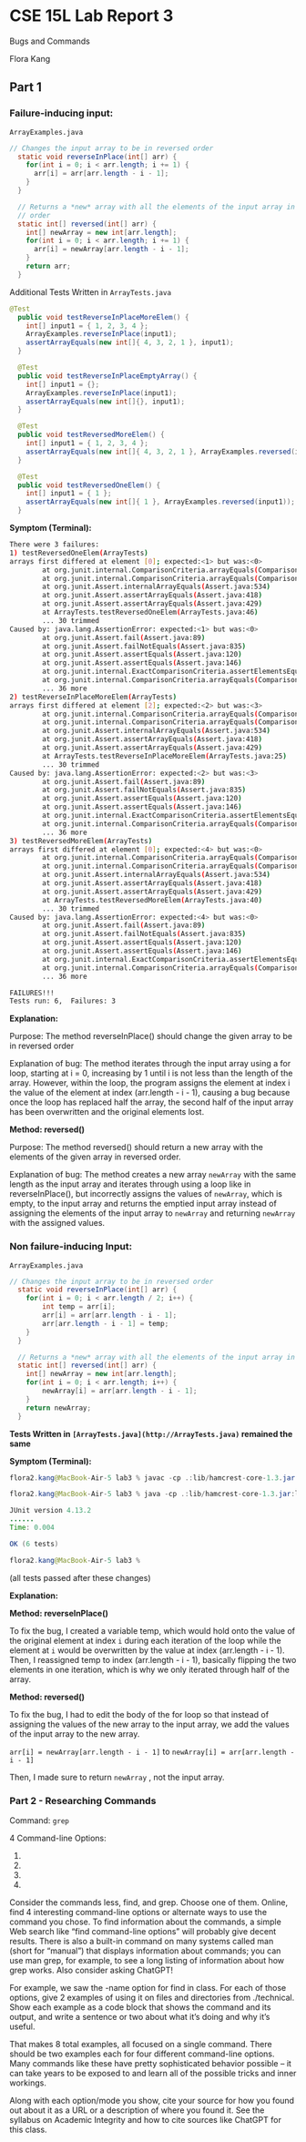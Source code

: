 # CSE 15L Lab Report 3

Bugs and Commands

Flora Kang

## Part 1
### Failure-inducing input:

`ArrayExamples.java`

```java
// Changes the input array to be in reversed order
  static void reverseInPlace(int[] arr) {
    for(int i = 0; i < arr.length; i += 1) {
      arr[i] = arr[arr.length - i - 1];
    }
  }

  // Returns a *new* array with all the elements of the input array in reversed
  // order
  static int[] reversed(int[] arr) {
    int[] newArray = new int[arr.length];
    for(int i = 0; i < arr.length; i += 1) {
      arr[i] = newArray[arr.length - i - 1];
    }
    return arr;
  }
```

Additional Tests Written in `ArrayTests.java`

```java
@Test 
  public void testReverseInPlaceMoreElem() {
    int[] input1 = { 1, 2, 3, 4 };
    ArrayExamples.reverseInPlace(input1);
    assertArrayEquals(new int[]{ 4, 3, 2, 1 }, input1);
  }

  @Test 
  public void testReverseInPlaceEmptyArray() {
    int[] input1 = {};
    ArrayExamples.reverseInPlace(input1);
    assertArrayEquals(new int[]{}, input1);
  }

  @Test
  public void testReversedMoreElem() {
    int[] input1 = { 1, 2, 3, 4 };
    assertArrayEquals(new int[]{ 4, 3, 2, 1 }, ArrayExamples.reversed(input1));
  }

  @Test
  public void testReversedOneElem() {
    int[] input1 = { 1 };
    assertArrayEquals(new int[]{ 1 }, ArrayExamples.reversed(input1));
  }
```

**Symptom (Terminal):**

```bash
There were 3 failures:
1) testReversedOneElem(ArrayTests)
arrays first differed at element [0]; expected:<1> but was:<0>
        at org.junit.internal.ComparisonCriteria.arrayEquals(ComparisonCriteria.java:78)
        at org.junit.internal.ComparisonCriteria.arrayEquals(ComparisonCriteria.java:28)
        at org.junit.Assert.internalArrayEquals(Assert.java:534)
        at org.junit.Assert.assertArrayEquals(Assert.java:418)
        at org.junit.Assert.assertArrayEquals(Assert.java:429)
        at ArrayTests.testReversedOneElem(ArrayTests.java:46)
        ... 30 trimmed
Caused by: java.lang.AssertionError: expected:<1> but was:<0>
        at org.junit.Assert.fail(Assert.java:89)
        at org.junit.Assert.failNotEquals(Assert.java:835)
        at org.junit.Assert.assertEquals(Assert.java:120)
        at org.junit.Assert.assertEquals(Assert.java:146)
        at org.junit.internal.ExactComparisonCriteria.assertElementsEqual(ExactComparisonCriteria.java:8)
        at org.junit.internal.ComparisonCriteria.arrayEquals(ComparisonCriteria.java:76)
        ... 36 more
2) testReverseInPlaceMoreElem(ArrayTests)
arrays first differed at element [2]; expected:<2> but was:<3>
        at org.junit.internal.ComparisonCriteria.arrayEquals(ComparisonCriteria.java:78)
        at org.junit.internal.ComparisonCriteria.arrayEquals(ComparisonCriteria.java:28)
        at org.junit.Assert.internalArrayEquals(Assert.java:534)
        at org.junit.Assert.assertArrayEquals(Assert.java:418)
        at org.junit.Assert.assertArrayEquals(Assert.java:429)
        at ArrayTests.testReverseInPlaceMoreElem(ArrayTests.java:25)
        ... 30 trimmed
Caused by: java.lang.AssertionError: expected:<2> but was:<3>
        at org.junit.Assert.fail(Assert.java:89)
        at org.junit.Assert.failNotEquals(Assert.java:835)
        at org.junit.Assert.assertEquals(Assert.java:120)
        at org.junit.Assert.assertEquals(Assert.java:146)
        at org.junit.internal.ExactComparisonCriteria.assertElementsEqual(ExactComparisonCriteria.java:8)
        at org.junit.internal.ComparisonCriteria.arrayEquals(ComparisonCriteria.java:76)
        ... 36 more
3) testReversedMoreElem(ArrayTests)
arrays first differed at element [0]; expected:<4> but was:<0>
        at org.junit.internal.ComparisonCriteria.arrayEquals(ComparisonCriteria.java:78)
        at org.junit.internal.ComparisonCriteria.arrayEquals(ComparisonCriteria.java:28)
        at org.junit.Assert.internalArrayEquals(Assert.java:534)
        at org.junit.Assert.assertArrayEquals(Assert.java:418)
        at org.junit.Assert.assertArrayEquals(Assert.java:429)
        at ArrayTests.testReversedMoreElem(ArrayTests.java:40)
        ... 30 trimmed
Caused by: java.lang.AssertionError: expected:<4> but was:<0>
        at org.junit.Assert.fail(Assert.java:89)
        at org.junit.Assert.failNotEquals(Assert.java:835)
        at org.junit.Assert.assertEquals(Assert.java:120)
        at org.junit.Assert.assertEquals(Assert.java:146)
        at org.junit.internal.ExactComparisonCriteria.assertElementsEqual(ExactComparisonCriteria.java:8)
        at org.junit.internal.ComparisonCriteria.arrayEquals(ComparisonCriteria.java:76)
        ... 36 more

FAILURES!!!
Tests run: 6,  Failures: 3

```

**Explanation:**

Purpose: The method reverseInPlace() should change the given array to be in reversed order

Explanation of bug: The method iterates through the input array using a for loop, starting at i = 0, increasing by 1 until i is not less than the length of the array. However, within the loop, the program assigns the element at index i the value of the element at index (arr.length - i - 1), causing a bug because once the loop has replaced half the array, the second half of the input array has been overwritten and the original elements lost.

**Method: reversed()**

Purpose: The method reversed() should return a new array with the elements of the given array in reversed order.

Explanation of bug: The method creates a new array `newArray` with the same length as the input array and iterates through using a loop like in reverseInPlace(), but incorrectly assigns the values of `newArray`, which is empty, to the input array and returns the emptied input array instead of assigning the elements of the input array to `newArray` and returning `newArray` with the assigned values.

### Non failure-inducing Input:

`ArrayExamples.java`

```java
// Changes the input array to be in reversed order
  static void reverseInPlace(int[] arr) {
    for(int i = 0; i < arr.length / 2; i++) {
        int temp = arr[i];
        arr[i] = arr[arr.length - i - 1];
        arr[arr.length - i - 1] = temp;
    }
  }

  // Returns a *new* array with all the elements of the input array in reversed order
  static int[] reversed(int[] arr) {
    int[] newArray = new int[arr.length];
    for(int i = 0; i < arr.length; i++) {
        newArray[i] = arr[arr.length - i - 1];
    }
    return newArray;
  }
```

**Tests Written in `[ArrayTests.java](http://ArrayTests.java)` remained the same**

**Symptom (Terminal):**

```java
flora2.kang@MacBook-Air-5 lab3 % javac -cp .:lib/hamcrest-core-1.3.jar:lib/junit-4.13.2.jar *.java

flora2.kang@MacBook-Air-5 lab3 % java -cp .:lib/hamcrest-core-1.3.jar:lib/junit-4.13.2.jar org.junit.runner.JUnitCore ArrayTests

JUnit version 4.13.2
......
Time: 0.004

OK (6 tests)

flora2.kang@MacBook-Air-5 lab3 % 
```

(all tests passed after these changes)

**Explanation:**

**Method: reverseInPlace()**

To fix the bug, I created a variable temp, which would hold onto the value of the original element at index `i` during each iteration of the loop while the element at `i` would be overwritten by the value at index (arr.length - i - 1). Then, I reassigned temp to index (arr.length - i - 1), basically flipping the two elements in one iteration, which is why we only iterated through half of the array.

**Method: reversed()**

To fix the bug, I had to edit the body of the for loop so that instead of assigning the values of the new array to the input array, we add the values of the input array to the new array.

`arr[i] = newArray[arr.length - i - 1]` to `newArray[i] = arr[arr.length - i - 1]`

Then, I made sure to return `newArray` , not the input array.

### Part 2 - Researching Commands

Command: `grep`

4 Command-line Options:

1. 
2. 
3. 
4. 

Consider the commands less, find, and grep. Choose one of them. Online, find 4 interesting command-line options or alternate ways to use the command you chose. To find information about the commands, a simple Web search like “find command-line options” will probably give decent results. There is also a built-in command on many systems called man (short for “manual”) that displays information about commands; you can use man grep, for example, to see a long listing of information about how grep works. Also consider asking ChatGPT!

For example, we saw the -name option for find in class. For each of those options, give 2 examples of using it on files and directories from ./technical. Show each example as a code block that shows the command and its output, and write a sentence or two about what it’s doing and why it’s useful.

That makes 8 total examples, all focused on a single command. There should be two examples each for four different command-line options. Many commands like these have pretty sophisticated behavior possible – it can take years to be exposed to and learn all of the possible tricks and inner workings.

Along with each option/mode you show, cite your source for how you found out about it as a URL or a description of where you found it. See the syllabus on Academic Integrity and how to cite sources like ChatGPT for this class.

